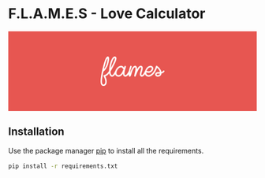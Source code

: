 # F.L.A.M.E.S - Love Calculator
<img align="center" src="https://raw.githubusercontent.com/chadsantiago/Flames/main/banner.png"/>


## Installation

Use the package manager [pip](https://pip.pypa.io/en/stable/) to install all the requirements.

```bash
pip install -r requirements.txt
```

